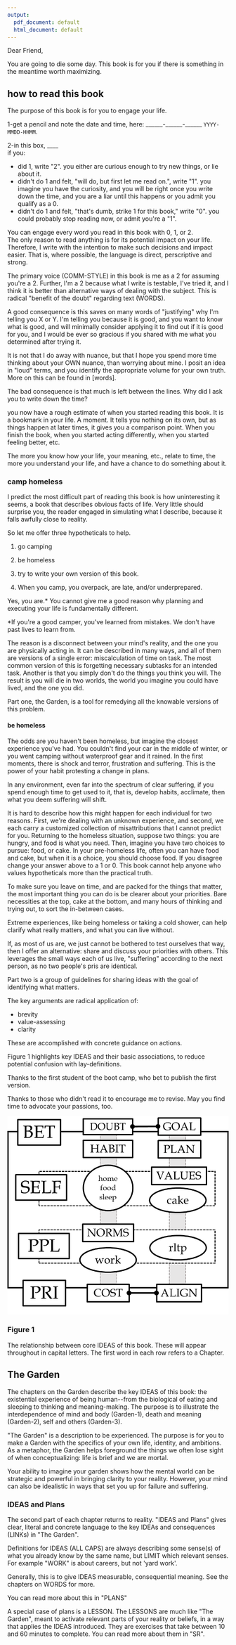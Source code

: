 ```yaml
---
output:
  pdf_document: default
  html_document: default
---
```



Dear Friend,  

You are going to die some day.
This book is for you if 
there is something in the meantime
worth maximizing.  

## how to read this book

The purpose of this book is for you to engage your life.

1-get a pencil and note the date and time, here: \_\_\_\_\_\_-\_\_\_\_\_\_-\_\_\_\_\_\_ `YYYY-MMDD-HHMM`.

2-in this box, \_\_\_\_  
if you:  
- did 1, write "2". you either are curious enough to try new things,
or lie about it.
- didn't do 1 and felt, "will do, but first let me read on.", write "1". you imagine you have the curiosity, and
you will be right once you write down the time, 
and you are a liar until this happens or you admit you qualify as a 0.
- didn't do 1 and felt, "that's dumb, strike 1 for this book," write "0". you could probably stop reading now, or admit you're a "1".

You can engage every word you read in this book with 0, 1, or 2.  
The only reason to read anything is for its potential impact on your life.
Therefore, I write with the intention to make such decisions and impact easier.
That is, where possible, the language is direct, perscriptive and strong.

The primary voice (COMM-STYLE) in this book is me as a 2 for assuming you're a 2. Further, I'm a 2 because what I write is testable, I've tried it, and I think it is better than alternative ways of dealing with the subject. This is radical "benefit of the doubt" regarding text (WORDS). 

A good consequence is this saves on many words of "justifying" why I'm telling you X or Y. I'm telling you because it is good, and you want to know what is good, and will minimally consider applying it to find out if it is good for you, and I would be ever so gracious if you shared with me what you determined after trying it.

It is not that I do away with nuance, but 
that I hope you spend more time thinking about your OWN nuance,
than worrying about mine.
I posit an idea in "loud" terms,
and you identify the appropriate volume for your own truth.
More on this can be found in [words].

The bad consequence is that much is left between the lines. 
Why did I ask you to write down the time?

you now have 
a rough estimate of when you started reading this book.
It is a bookmark in your life. A moment.
It tells you nothing on its own,
but as things happen at later times,
it gives you a comparison point.
When you finish the book, 
when you started acting differently, 
when you started feeling better, etc.

The more you know how your life, your meaning, etc., 
relate to time, the more you understand your life, 
and have a chance to do something about it.


### camp homeless
I predict the most difficult part
of reading this book
is how uninteresting it seems,
a book that describes
obvious facts of life.
Very little should surprise you,
the reader engaged in simulating
what I describe,
because it
falls awfully close to reality.

So let me offer three hypotheticals
to help.

1. go camping
2. be homeless
3. try to write your own version of this book.

1. When you camp, you
overpack, 
are late,
and/or underprepared.

Yes, you are.*
You cannot give me a good reason
why planning and executing your life is fundamentally different.

*If you're a good camper,
you've learned from mistakes.
We don't have past lives 
to learn from.

The reason is a disconnect between
your mind's reality,
and the one you are physically acting in.
It can be described in many ways,
and all of them are versions of a single error:
miscalculation of time on task.
The most common version of this is
forgetting necessary subtasks for an intended task.
Another is that you simply don't do the things you think you will.
The result is you will die in two worlds,
the world you imagine you could have lived,
and the one you did.

Part one, 
the Garden, 
is a tool for remedying 
all the knowable versions of this problem.

#### be homeless  
The odds are you 
haven't been homeless,
but imagine the closest experience
you've had.
You couldn't find your car in the middle of winter,
or you went camping without waterproof gear and it rained.
In the first moments,
there is shock and terror,
frustration and suffering.
This is the power of your habit
protesting a change in plans.

In any environment,
even far into the spectrum of clear suffering,
if you spend enough time to get used to it,
that is, develop habits, acclimate,
then what you deem suffering
will shift. 

It is hard to describe how this might happen
for each individual for two reasons.
First, we're dealing with an unknown experience,
and second, we each carry a customized collection
of misattributions that I cannot predict for you.
Returning to the homeless situation,
suppose two things:
you are hungry, and food is what you need.
Then, imagine you have two choices to pursue:
food, or cake.
In your pre-homeless life,
often you can have food and cake,
but when it is a choice, you should choose food.
If you disagree 
change your answer above to a 1 or 0.
This book cannot help anyone
who values hypotheticals more than the practical truth.

To make sure you leave on time,
and are packed for the things that matter,
the most important thing you can do
is be clearer about your priorities.
Bare necessities at the top,
cake at the bottom,
and many hours of thinking and trying out,
to sort the in-between cases.

Extreme experiences, 
like being homeless or taking a cold shower,
can help clarify what really matters,
and what you can live without.

If, as most of us are,
we just cannot be bothered to test ourselves that way,
then I offer an alternative:
share and discuss your priorities with others.
This leverages the small ways
each of us live, "suffering" according to the next person,
as no two people's pris are identical.

Part two is 
a group of guidelines for
sharing ideas with the goal of 
identifying what matters.

The key arguments are radical application of:
- brevity
- value-assessing
- clarity 

These are accomplished with concrete guidance on actions.

Figure 1 highlights key IDEAS and 
their basic associations,
to reduce potential confusion with lay-definitions.

Thanks to
the first student of the boot camp, 
who bet to publish the first version.  

Thanks to those who didn't read it
to encourage me to revise.
May you find time to advocate your passions, too.

![](figs/bet.png)  

### Figure 1  
The relationship between core IDEAS of this book. 
These will appear throughout in capital letters. 
The first word in each row refers to a Chapter.  
  



## The Garden

The chapters on the Garden describe the key IDEAS of this book: the existential experience of being human--from the biological of eating and sleeping to thinking and meaning-making. The purpose is to illustrate the interdependence of mind and body (Garden-1), death and meaning (Garden-2), self and others (Garden-3).

"The Garden" is a description to be experienced. The purpose is for you to make
a Garden with the specifics of 
your own life, identity, and ambitions.
As a metaphor, the Garden helps foreground the things we often lose sight of when conceptualizing: life is brief and we are mortal.

Your ability to imagine your garden 
shows how the mental world 
can be strategic and powerful 
in bringing clarity to your reality. 
However, your mind can also be idealistic in ways that set you up for failure and suffering. 


### IDEAS and Plans  
The second part of each chapter
returns to reality.
"IDEAS and Plans" gives
clear, literal and concrete language 
to the key IDEAs and consequences (LINKs)
in "The Garden".

Definitions for IDEAS (ALL CAPS) are always 
describing some sense(s) of 
what you already know by the same name,
but LIMIT which relevant senses.
For example "WORK" is about careers,
but not 'yard work'.

Generally, this is to give
IDEAS measurable, consequential meaning.
See the chapters on WORDS 
for more.

You can read more about this in "PLANS"

A special case of plans is a LESSON.
The LESSONS are much like "The Garden",
meant to activate 
relevant parts of your reality or beliefs,
in a way that applies
the IDEAS introduced.
They are exercises that
take between 10 and 60 minutes to complete.
You can read more about them in "SR".

